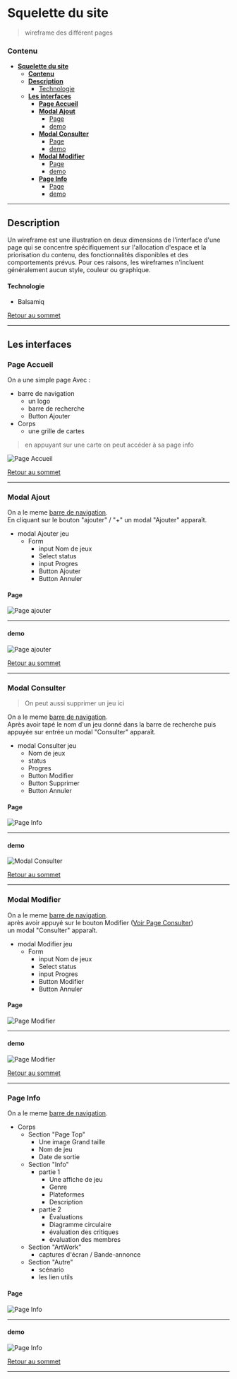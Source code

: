 # **Squelette du site**
> wireframe des différent pages

### **Contenu**
- [**Squelette du site**](#squelette-du-site)
    - [**Contenu**](#contenu)
  - [**Description**](#description)
      - [Technologie](#technologie)
  - [**Les interfaces**](#les-interfaces)
    - [**Page Accueil**](#page-accueil)
    - [**Modal Ajout**](#modal-ajout)
      - [Page](#page)
      - [demo](#demo)
    - [**Modal Consulter**](#modal-consulter)
      - [Page](#page-1)
      - [demo](#demo-1)
    - [**Modal Modifier**](#modal-modifier)
      - [Page](#page-2)
      - [demo](#demo-2)
    - [**Page Info**](#page-info)
      - [Page](#page-3)
      - [demo](#demo-3)
  

---
## **Description**

Un wireframe est une illustration en deux dimensions de l'interface d'une page qui se concentre spécifiquement sur l'allocation d'espace et la priorisation du contenu, des fonctionnalités disponibles et des comportements prévus. Pour ces raisons, les wireframes n'incluent généralement aucun style, couleur ou graphique.

#### Technologie
- Balsamiq

[Retour au sommet](#squelette-du-site)

---
##  **Les interfaces**

### **Page Accueil**

On a une simple page Avec :
- barre de navigation
  - un logo
  - barre de recherche
  - Button Ajouter
- Corps 
  - une grille de cartes

> en appuyant sur une carte on peut accéder à sa page info  

![Page Accueil](Accueil.png)

[Retour au sommet](#squelette-du-site)

---

### **Modal Ajout**

On a le meme [barre de navigation](#Page-Accueil).  
En cliquant sur le bouton "ajouter" / "+" un modal "Ajouter" apparaît.  
- modal Ajouter jeu
  - Form
    - input Nom de jeux
    - Select status
    - input Progres
    - Button Ajouter
    - Button Annuler

#### Page
![Page ajouter](Modal%20Ajout.png)  

---
#### demo
![Page ajouter](ajouter.gif)


[Retour au sommet](#squelette-du-site)

---


### **Modal Consulter**
> On peut aussi supprimer un jeu ici  

On a le meme [barre de navigation](#Page-Accueil).  
Après avoir tapé le nom d'un jeu donné dans la barre de recherche puis appuyée sur entrée un modal "Consulter" apparaît.  
- modal Consulter jeu
  - Nom de jeux
  - status
  - Progres
  - Button Modifier
  - Button Supprimer
  - Button Annuler



#### Page
![Page Info](Modal%20Consulter.png)  

---
#### demo
![Modal Consulter](Consulter.gif)

[Retour au sommet](#squelette-du-site)

---


### **Modal Modifier**

On a le meme [barre de navigation](#Page-Accueil).  
après avoir appuyé sur le bouton Modifier ([Voir Page Consulter](#Modal-Consulter))  
un modal "Consulter" apparaît.  

- modal Modifier jeu
  - Form
    - input Nom de jeux
    - Select status
    - input Progres
    - Button Modifier
    - Button Annuler


#### Page
![Page Modifier](Modal%20Modifier.png)  

---
#### demo
![Page Modifier](modifier.gif)

[Retour au sommet](#squelette-du-site)

---

### **Page Info**

On a le meme [barre de navigation](#Page-Accueil).  


- Corps
  - Section "Page Top"
    - Une image Grand taille
    - Nom de jeu
    - Date de sortie
  - Section "Info"
    - partie 1
      - Une affiche de jeu
      - Genre
      - Plateformes
      - Description
    - partie 2
      - Évaluations
      - Diagramme circulaire
      - évaluation des critiques
      - évaluation des membres
  - Section "ArtWork"
    - captures d'écran / Bande-annonce
  - Section "Autre"
    - scénario
    - les lien utils

#### Page
![Page Info](Page%20info.png)  

---
#### demo
![Page Info](Page_info.gif)

[Retour au sommet](#squelette-du-site)

---
